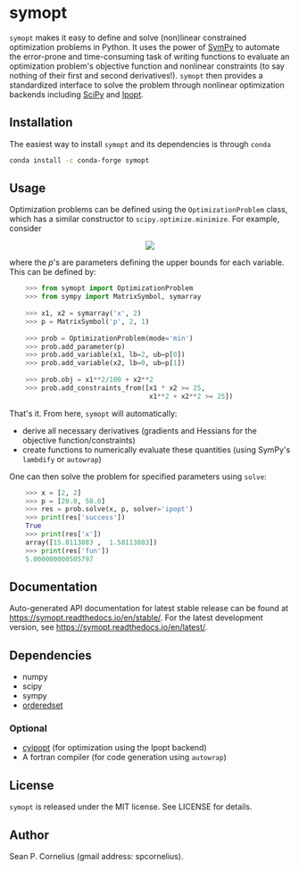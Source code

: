 symopt
======
`symopt` makes it easy to define and solve (non)linear constrained optimization problems in Python. 
It uses the power of [SymPy](https://www.sympy.org/) to automate the error-prone and 
time-consuming task of writing functions to evaluate an optimization problem's objective function 
and nonlinear constraints (to say nothing of their first and second derivatives!). 
`symopt` then provides a standardized interface to solve the problem through nonlinear 
optimization backends including [SciPy](https://www.scipy.org/) and 
[Ipopt](https://projects.coin-or.org/Ipopt).

Installation
------------
The easiest way to install `symopt` and its dependencies is through `conda`
```bash
conda install -c conda-forge symopt
```

Usage
-----
Optimization problems can be defined using the `OptimizationProblem`
class, which has a similar constructor to `scipy.optimize.minimize`.
For example, consider

<p align="center">
    <img src="https://latex.codecogs.com/gif.latex?\begin{align*}&space;\textrm{minimize}\;\;&space;&x_1^2/100&space;&plus;&space;x_2^2&space;\\&space;\textrm{subject&space;to}\;\;&space;&&space;x_1&space;x_2&space;\geq&space;25&space;\\&space;&&space;x_1^2&space;&plus;&space;x_2^2&space;\geq&space;25&space;\\&space;&&space;2&space;\leq&space;x_1&space;\leq&space;p_1&space;\\&space;&&space;0&space;\leq&space;x_2&space;\leq&space;p_2&space;\\&space;\end{align*}">
</p>

where the *p*'s  are parameters defining the upper bounds for each variable. 
This can be defined by:
```python
    >>> from symopt import OptimizationProblem
    >>> from sympy import MatrixSymbol, symarray
    
    >>> x1, x2 = symarray('x', 2)
    >>> p = MatrixSymbol('p', 2, 1)
    
    >>> prob = OptimizationProblem(mode='min')
    >>> prob.add_parameter(p)
    >>> prob.add_variable(x1, lb=2, ub=p[0])
    >>> prob.add_variable(x2, lb=0, ub=p[1])
    
    >>> prob.obj = x1**2/100 + x2**2
    >>> prob.add_constraints_from([x1 * x2 >= 25,
                                   x1**2 + x2**2 >= 25])
```
That's it. From here, `symopt` will automatically:

* derive all necessary derivatives (gradients and Hessians for the objective 
function/constraints)
* create functions to numerically evaluate these quantities 
(using SymPy's `lambdify` or `autowrap`)

One can then solve the problem for specified parameters using `solve`:
```python
    >>> x = [2, 2]
    >>> p = [20.0, 50.0]
    >>> res = prob.solve(x, p, solver='ipopt')
    >>> print(res['success'])
    True
    >>> print(res['x'])
    array([15.8113883 ,  1.58113883])
    >>> print(res['fun'])
    5.000000000505797
```

Documentation
-------------
Auto-generated API documentation for latest stable release can be found at
https://symopt.readthedocs.io/en/stable/. For the latest development version,
see https://symopt.readthedocs.io/en/latest/.

Dependencies
------------
* numpy
* scipy
* sympy
* [orderedset](https://pypi.org/project/orderedset/)

### Optional
* [cyipopt](https://github.com/matthias-k/cyipopt) (for optimization using the Ipopt backend)
* A fortran compiler (for code generation using `autowrap`)


License
-------
`symopt` is released under the MIT license. See LICENSE for details.


Author
------
Sean P. Cornelius (gmail address: spcornelius).